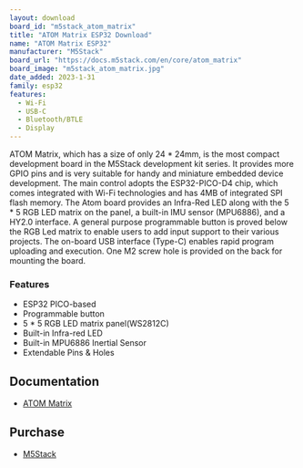 ```yaml
---
layout: download
board_id: "m5stack_atom_matrix"
title: "ATOM Matrix ESP32 Download"
name: "ATOM Matrix ESP32"
manufacturer: "M5Stack"
board_url: "https://docs.m5stack.com/en/core/atom_matrix"
board_image: "m5stack_atom_matrix.jpg"
date_added: 2023-1-31
family: esp32
features:
  - Wi-Fi
  - USB-C
  - Bluetooth/BTLE
  - Display
---
```


ATOM Matrix, which has a size of only 24 * 24mm, is the most compact development board in the M5Stack development kit series. It provides more GPIO pins and is very suitable for handy and miniature embedded device development. The main control adopts the ESP32-PICO-D4 chip, which comes integrated with Wi-Fi technologies and has 4MB of integrated SPI flash memory. The Atom board provides an Infra-Red LED along with the 5 * 5 RGB LED matrix on the panel, a built-in IMU sensor (MPU6886), and a HY2.0 interface. A general purpose programmable button is proved below the RGB Led matrix to enable users to add input support to their various projects. The on-board USB interface (Type-C) enables rapid program uploading and execution. One M2 screw hole is provided on the back for mounting the board.

### Features
- ESP32 PICO-based
- Programmable button
- 5 * 5 RGB LED matrix panel(WS2812C)
- Built-in Infra-red LED
- Built-in MPU6886 Inertial Sensor
- Extendable Pins & Holes

## Documentation

* [ATOM Matrix](https://docs.m5stack.com/en/core/atom_matrix)

## Purchase

* [M5Stack](https://shop.m5stack.com/collections/m5-controllers/products/atom-matrix-esp32-development-kit)
